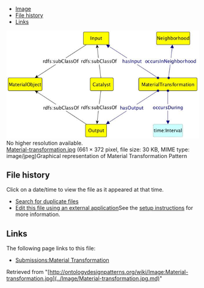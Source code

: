 * [Image](../Image/Material-transformation.jpg.md#file)
* [File history](../Image/Material-transformation.jpg.md#filehistory)
* [Links](../Image/Material-transformation.jpg.md#filelinks)

[![Image:Material-transformation.jpg](../images/c/c4/Material-transformation.jpg)](../images/c/c4/Material-transformation.jpg)  
No higher resolution available.  
[Material-transformation.jpg](../images/c/c4/Material-transformation.jpg)‎ (661 × 372 pixel, file size: 30 KB, MIME type: image/jpeg)Graphical representation of Material Transformation Pattern




## File history

Click on a date/time to view the file as it appeared at that time.



  
* [Search for duplicate files](http://ontologydesignpatterns.org/wiki/Special:FileDuplicateSearch/Material-transformation.jpg "Special:FileDuplicateSearch/Material-transformation.jpg")
* [Edit this file using an external application](http://ontologydesignpatterns.org/wiki/index.php?title=Image:Material-transformation.jpg&action=edit&externaledit=true&mode=file "Image:Material-transformation.jpg")See the [setup instructions](http://www.mediawiki.org/wiki/Manual:External_editors "http://www.mediawiki.org/wiki/Manual:External_editors") for more information.

## Links



The following page links to this file:


* [Submissions:Material Transformation](../Submissions/Material_Transformation.md "Submissions:Material Transformation")


Retrieved from "[http://ontologydesignpatterns.org/wiki/Image:Material-transformation.jpg](../Image/Material-transformation.jpg.md)"